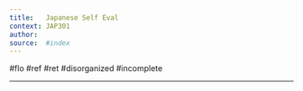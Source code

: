```yaml
---
title:   Japanese Self Eval
context: JAP301
author:  
source:  #index
---
```


#flo #ref #ret 
#disorganized #incomplete

---
